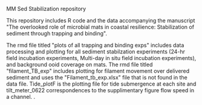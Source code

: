 MM Sed Stabilization repository 

This repository includes R code and the data accompanying the manuscript "The overlooked role of microbial mats in coastal resilience: Stabilization of sediment through trapping and binding". 

The rmd file titled "plots of all trapping and binding exps" includes data processing and plotting for all sediment stabilzation experiments (24-hr field incubation experiments, Multi-day in situ field incubation experiments), and background ooid coverage on mats. The rmd file titled "filament_TB_exp" includes plotting for filament movement over delivered sediment and uses the "Filament_tb_exp.xlsx" file that is not found in the data file. Tide_plotF is the plotting file for tide submergence at each site and tilt_meter_0622 correspondences to the supplimentary figure flow speed in a channel.
.  
